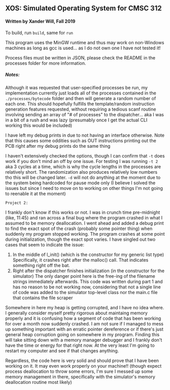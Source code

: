 ## XOS: Simulated Operating System for CMSC 312
#### Written by Xander Will, Fall 2019

To build, run `build`, same for `run`

This program uses the MinGW runtime and thus may work on non-Windows machines as long as gcc is used... as I do not own one I have not tested it!

Process files must be written in JSON, please check the README in the processes folder for more information.

##### Notes:
Although it was requested that user-specified processes be run, my implementation currently just loads all of the processes contained in the `./processes/bytecode` folder and then will generate a random number of each one. This should hopefully fulfills the template/random instruction generation features requested, without requiring a tedious scanf routine involving sending an array of "# of processes" to the dispatcher... aka I was in a bit of a rush and was lazy (presumably once I get the actual CLI working this would be included)

I have left my debug prints in due to not having an interface otherwise. Note that this causes some oddities such as OUT instructions printing out the PCB right after my debug prints do the same thing

I haven't extensively checked the options, though I can confirm that `-t` does work if you don't mind an off by one issue. For testing I was running `-t 2` aka 3 cycles at a time, which is why the cycle lengths in the processes are relatively short. The randomization also produces relatively low numbers tho this will be changed later. `-d` will not do anything at the moment due to the system being hardcoded for pause mode only (I believe I solved the issues but since I need to move on to working on other things I'm not going to reenable it at the moment)

	Project 2:
	
I frankly don't know if this works or not. I was in crunch time pre-midnight (like, 11:45) and ran across a final bug where the program crashed in what I assumed to be memory deallocation. I went ahead and added a debug print to find the exact spot of the crash (probably some pointer thing) when suddenly my program stopped working.
The program crashes at some point during initialization, though the exact spot varies. I have singled out two cases that seem to indicate the issue:
1) In the middle of l_init() (which is the constructor for my generic list type)
	Specifically, it crashes right after the malloc() call. That indicates something right off the bat.
2) Right after the dispatcher finishes initialization (in the constructor for the simulator)
	The only danger point here is the free-ing of the filename strings immediately afterwards. This code was written during part 1 and has
	no reason to be not working now, considering that not a single line of code was added to the simulator top-level class nor the main.c file
	that contains the file scraper
	
Somewhere in here my heap is getting corrupted, and I have no idea where. I generally consider myself pretty rigorous about maintaing memory properly and it is confusing how a segment of code that has been working for over a month now suddenly crashed. I am not sure if I managed to mess up something important with an erratic pointer dereference or if there's just general heap corruption going on somewhere in my program. Finding this will take sitting down with a memory manager debugger and I frankly don't have the time or energy for that right now. At the very least I'm going to restart my computer and see if that changes anything.

Regardless, the code here is very solid and should prove that I have been working on it. It may even work properly on your machine!! (though expect process deallocation to throw some errors, I'm sure I messed up some memory management in there, specifically with the simulator's memory deallocation routine most likely)